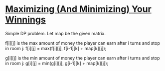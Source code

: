 # [Maximizing (And Minimizing) Your Winnings](https://open.kattis.com/problems/maximizingwinnings)

Simple DP problem. Let map be the given matrix.

f[i][j] is the max amount of money the player can earn after i turns and stop in room j: f[i][j] = max(f[i][j], f[i-1][k] + map[k][j]);

g[i][j] is the min amount of money the player can earn after i turns and stop in room j: g[i][j] = min(g[i][j], g[i-1][k] + map[k][j]);

